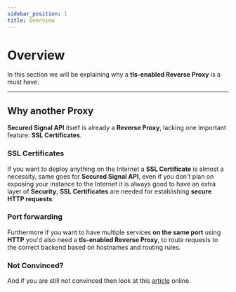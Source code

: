 ```yaml
---
sidebar_position: 1
title: Overview
---
```


# Overview

In this section we will be explaining why a **tls-enabled Reverse Proxy** is a must have.

---

## Why another Proxy

**Secured Signal API** itself is already a **Reverse Proxy**, lacking one important feature: **SSL Certificates**.

### SSL Certificates

If you want to deploy anything on the Internet a **SSL Certificate** is almost a necessity, same goes for **Secured Signal API**,
even if you don't plan on exposing your instance to the Internet it is always good to have an extra layer of **Security**,
**SSL Certificates** are needed for establishing **secure HTTP requests**.

### Port forwarding

Furthermore if you want to have multiple services **on the same port** using **HTTP** you'd also need a **tls-enabled Reverse Proxy**,
to route requests to the correct backend based on hostnames and routing rules.

### Not Convinced?

And if you are still not convinced then look at this [article](https://www.cloudflare.com/learning/cdn/glossary/reverse-proxy) online.
